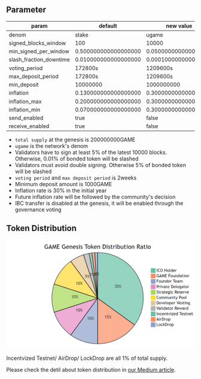 ## Parameter

param                  | default              | new value
-----------------------| ---------------------|---------------------
denom                  | stake                | ugame
signed_blocks_window   | 100                  | 10000
min_signed_per_window  | 0.500000000000000000 | 0.050000000000000000
slash_fraction_downtime| 0.010000000000000000 | 0.000100000000000000
voting_period          | 172800s              | 1209600s
max_deposit_period     | 172800s              | 1209600s
min_deposit            | 10000000             | 1000000000
inflation              | 0.130000000000000000 | 0.300000000000000000
inflation_max          | 0.200000000000000000 | 0.300000000000000000
inflation_min          | 0.070000000000000000 | 0.300000000000000000
send_enabled           | true                 | false
receive_enabled        | true                 | false

* `total supply` at the genesis is 200000000GAME
* `ugame` is the network's denom
* Validators have to sign at least 5% of the latest 10000 blocks. Otherwise, 0.01% of bonded token will be slashed
* Validators must avoid double signing. Otherwise 5% of bonded token will be slashed
* `voting period` and `max deposit period` is 2weeks
* Minimum deposit amount is 1000GAME
* Inflation rate is 30% in the initial year
* Future inflation rate will be followed by the community's decision
* IBC transfer is disabled at the genesis, it will be enabled through the governance voting

## Token Distribution
<!---
```mermaid
 pie
    title GAME Genesis Token Distribution Ratio
    "ICO Holder" : 35
    "GAME Foundation" : 15
    "Founder Team" : 10
    "Private Delegator" : 10
    "Strategic Reserve" : 10
    "Community Pool" : 10
    "Developer Vesting" : 5
    "Validator Reward" : 2
    "Incentvized Testnet" : 1
    "AirDrop" : 1
    "LockDrop" : 1
```
-->

<p lign="center">
  <img src="./token_distribution.png" width="700">
</p>


Incentvized Testnet/ AirDrop/ LockDrop are all 1% of total supply. 

Please check the detil about token distribution in [our Medium article](https://medium.com/game/game-token-distribution-37f5f7cacc9).
